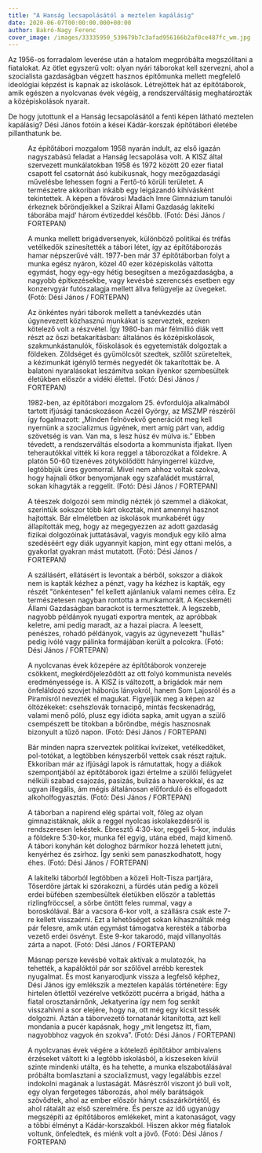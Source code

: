 ```yaml
---
title: "A Hanság lecsapolásától a meztelen kapálásig"
date: 2020-06-07T00:00:00.000+00:00
author: Bakró-Nagy Ferenc
cover_image: /images/33335950_539679b7c3afad956166b2af0ce487fc_wm.jpg
---
```


Az 1956-os forradalom leverése után a hatalom megpróbálta megszólítani a fiatalokat. Az ötlet egyszerű volt: olyan nyári táborokat kell szervezni, ahol a szocialista gazdaságban végzett hasznos építőmunka mellett megfelelő ideológiai képzést is kapnak az iskolások. Létrejöttek hát az építőtáborok, amik egészen a nyolcvanas évek végéig, a rendszerváltásig meghatározták a középiskolások nyarait.

De hogy jutottunk el a Hanság lecsapolásától a fenti képen látható meztelen kapálásig? Dési János fotóin a kései Kádár-korszak építőtábori életébe pillanthatunk be.

<figure>
<img src="/images/33105276_bef497dedc1dc0e072369f0ecf041780_wm.jpg" alt="" />
<figcaption>Az építőtábori mozgalom 1958 nyarán indult, az első igazán nagyszabású feladat a Hanság lecsapolása volt. A KISZ által szervezett munkálatokban 1958 és 1972 között 20 ezer fiatal csapott fel csatornát ásó kubikusnak, hogy mezőgazdasági művelésbe lehessen fogni a Fertő-tó körüli területet. A természetre akkoriban inkább egy leigázandó kihívásként tekintettek. A képen a fővárosi Madách Imre Gimnázium tanulói érkeznek bőröndjeikkel a Szikrai Állami Gazdaság lakitelki táborába majd' három évtizeddel később. (Fotó: Dési János / FORTEPAN)</figcaption>
</figure>

<figure>
<img src="/images/33104686_f5e31c9f956ec426985278357f6a2abc_wm.jpg" alt="" />
<figcaption>A munka mellett brigádversenyek, különböző politikai és tréfás vetélkedők színesítették a tábori létet, így az építőtáborozás hamar népszerűvé vált. 1977-ben már 37 építőtáborban folyt a munka egész nyáron, közel 40 ezer középiskolás váltotta egymást, hogy egy-egy hétig besegítsen a mezőgazdaságba, a nagyobb építkezésekbe, vagy kevésbé szerencsés esetben egy konzervgyár futószalagja mellett állva felügyelje az üvegeket. (Fotó: Dési János / FORTEPAN)</figcaption>
</figure>

<figure>
<img src="/images/33104658_83e8e2aa77ed442de492804f15cd491a_wm.jpg" alt="" />
<figcaption>Az önkéntes nyári táborok mellett a tanévkezdés után úgynevezett közhasznú munkákat is szerveztek, ezeken kötelező volt a részvétel. Így 1980-ban már félmillió diák vett részt az őszi betaka­rításban: általános és középis­kolások, szakmunkástanulók, főiskolások és egyetemisták dolgoztak a földeken. Zöld­séget és gyümölcsöt szedtek, szőlőt szüreteltek, a kézimunkát igénylő termés negyedét ők takarították be. A balatoni nyaralásokat leszámítva sokan ilyenkor szembesültek életükben először a vidéki élettel. (Fotó: Dési János / FORTEPAN)</figcaption>
</figure>

<figure>
<img src="/images/33104652_b87fb00c7706256de1d4e460d397e84f_wm.jpg" alt="" />
<figcaption>1982-ben, az építőtábori mozgalom 25. évfordulója alkalmából tartott ifjúsági tanácskozáson Aczél György, az MSZMP részéről így fogalmazott: „Minden felnövekvő generációt meg kell nyernünk a szocializmus ügyének, mert amíg párt van, addig szövetség is van. Van ma, s lesz húsz év múlva is.” Ebben tévedett, a rendszerváltás elsodorta a kommunista ifjakat. Ilyen teherautókkal vitték ki kora reggel a táborozókat a földekre. A platón 50-60 tizenéves zötykölődött hányingerrel küzdve, legtöbbjük üres gyomorral. Mivel nem ahhoz voltak szokva, hogy hajnali ötkor benyomjanak egy szafaládét mustárral, sokan kihagyták a reggelit. (Fotó: Dési János / FORTEPAN)</figcaption>
</figure>

<figure>
<img src="/images/33104662_863d29713aabf5c955d794dc5f4fa280_wm.jpg" alt="" />
<figcaption>A téeszek dolgozói sem mindig nézték jó szemmel a diákokat, szerintük sokszor több kárt okoztak, mint amennyi hasznot hajtottak. Bár elméletben az iskolások munkabérét úgy állapították meg, hogy az megegyezzen az adott gazdaság fizikai dolgo­zóinak juttatásával, vagyis mondjuk egy kiló alma szedéséért egy diák ugyannyit kapjon, mint egy ottani melós, a gyakorlat gyakran mást mutatott. (Fotó: Dési János / FORTEPAN)</figcaption>
</figure>

<figure>
<img src="/images/33105270_0f8350b5d4373fd15797533d86b727e3_wm.jpg" alt="" />
<figcaption>A szállásért, ellátásért is levontak a bérből, sokszor a diákok nem is kapták kézhez a pénzt, vagy ha kézhez is kapták, egy részét "önkéntesen" fel kellett ajánlaniuk valami nemes célra. Ez természetesen nagyban rontotta a munkamorált. A Kecskeméti Állami Gazdaságban barackot is termesztettek. A legszebb, nagyobb példányok nyugati exportra mentek, az apróbbak keletre, ami pedig maradt, az a hazai piacra. A leesett, penészes, rohadó példányok, vagyis az úgynevezett "hullás" pedig ivólé vagy pálinka formájában került a polcokra. (Fotó: Dési János / FORTEPAN)</figcaption>
</figure>

<figure>
<img src="/images/33104666_7404760521bebef9b16dc6fabb73d67c_wm.jpg" alt="" />
<figcaption>A nyolcvanas évek közepére az építőtáborok vonzereje csökkent, megkérdőjeleződött az ott folyó kommunista nevelés eredményessége is. A KISZ is változott, a brigádok már nem önfeláldozó szovjet háborús lányokról, hanem Som Lajosról és a Piramisról nevezték el magukat. Figyeljük meg a képen az öltözékeket: csehszlovák tornacipő, mintás fecskenadrág, valami menő póló, plusz egy idióta sapka, amit ugyan a szülő csempészett be titokban a bőröndbe, mégis hasznosnak bizonyult a tűző napon. (Fotó: Dési János / FORTEPAN)</figcaption>
</figure>

<figure>
<img src="/images/33104672_991a1fa1f42e32a5699aa8707a5688ba_wm.jpg" alt="" />
<figcaption>Bár minden napra szerveztek politikai kvízeket, vetélkedőket, pol-totókat, a legtöbben kényszerből vettek csak részt rajtuk. Ekkoriban már az ifjúsági lapok is rámutattak, hogy a diákok szempontjából az építőtáborok igazi értelme a szülői felügyelet nélküli szabad csajozás, pasizás, bulizás a haverokkal, és az ugyan illegális, ám mégis általánosan előforduló és elfogadott alkoholfogyasztás. (Fotó: Dési János / FORTEPAN)</figcaption>
</figure>

<figure>
<img src="/images/33104670_8e8442fa7fc41a0079159b801417c728_wm.jpg" alt="" />
<figcaption>A táborban a napirend elég spártai volt, főleg az olyan gimnazistáknak, akik a reggel nyolcas iskolakezdésről is rendszeresen lekéstek. Ébresztő 4:30-kor, reggeli 5-kor, indulás a földekre 5:30-kor, munka fél egyig, utána ebéd, majd kimenő. A tábori konyhán két dologhoz bármikor hozzá lehetett jutni, kenyérhez és zsírhoz. Így senki sem panaszkodhatott, hogy éhes. (Fotó: Dési János / FORTEPAN)</figcaption>
</figure>

<figure>
<img src="/images/33339994_cb0464d39ba23f2786998a0b065e3633_wm.jpg" alt="" />
<figcaption>A lakitelki táborból legtöbben a közeli Holt-Tisza partjára, Tőserdőre jártak ki szórakozni, a fürdés után pedig a közeli erdei büfében szembesültek életükben először a tablettás rizlingfröccsel, a sörbe öntött feles rummal, vagy a boroskólával. Bár a vacsora 6-kor volt, a szállásra csak este 7-re kellett visszaérni. Ezt a lehetőséget sokan kihasználták még pár felesre, amik után egymást támogatva keresték a táborba vezető erdei ösvényt. Este 9-kor takarodó, majd villanyoltás zárta a napot. (Fotó: Dési János / FORTEPAN)</figcaption>
</figure>

<figure>
<img src="/images/33104668_1b090056cf397dbf9b02c1f6ed386b9b_wm.jpg" alt="" />
<figcaption>Másnap persze kevésbé voltak aktívak a mulatozók, ha tehették, a kapálóktól pár sor szőlővel arrébb kerestek nyugalmat. És most kanyarodjunk vissza a legfelső képhez, Dési János így emlékszik a meztelen kapálás történetére: Egy hirtelen ötlettől vezérelve vetkőzött pucérra a brigád, hátha a fiatal orosztanárnőnk, Jekatyerina így nem fog senkit visszahívni a sor elejére, hogy na, ott még egy kicsit tessék dolgozni. Aztán a táborvezető tornatanár kitanította, azt kell mondania a pucér kapásnak, hogy „mit lengetsz itt, fiam, nagyobbhoz vagyok én szokva”. (Fotó: Dési János / FORTEPAN)</figcaption>
</figure>

<figure>
<img src="/images/33104648_55584ae4e314264db876d150410d7e02_wm.jpg" alt="" />
<figcaption>A nyolcvanas évek végére a kötelező építőtábor ambivalens érzéseket váltott ki a legtöbb iskolásból, a kiszeseken kívül szinte mindenki utálta, és ha tehette, a munka elszabotálásával próbálta bomlasztani a szocializmust, vagy legalábbis ezzel indokolni magának a lustaságát. Másrészről viszont jó buli volt, egy olyan fergeteges táborozás, ahol mély barátságok szövődtek, ahol az ember először hányt császárkörtétől, és ahol rátalált az első szerelmére. És persze az idő ugyanúgy megszépíti az építőtáboros emlékeket, mint a katonaságot, vagy a többi élményt a Kádár-korszakból. Hiszen akkor még fiatalok voltunk, önfeledtek, és miénk volt a jövő. (Fotó: Dési János / FORTEPAN)</figcaption>
</figure>
